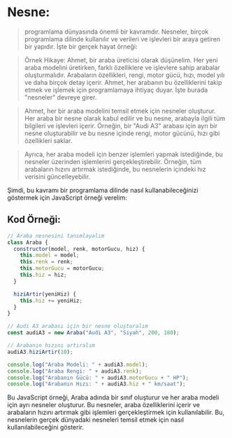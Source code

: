 # Nesne:

> programlama dünyasında önemli bir kavramdır. Nesneler, birçok programlama dilinde kullanılır ve verileri ve işlevleri bir araya getiren bir yapıdır. İşte bir gerçek hayat örneği:

> Örnek Hikaye:
> Ahmet, bir araba üreticisi olarak düşünelim. Her yeni araba modelini üretirken, farklı özelliklere ve işlevlere sahip arabalar oluşturmalıdır. Arabaların özellikleri, rengi, motor gücü, hızı, model yılı ve daha birçok detay içerir. Ahmet, her arabanın bu özelliklerini takip etmek ve işlemek için programlamaya ihtiyaç duyar. İşte burada "nesneler" devreye girer.

> Ahmet, her bir araba modelini temsil etmek için nesneler oluşturur. Her araba bir nesne olarak kabul edilir ve bu nesne, arabayla ilgili tüm bilgileri ve işlevleri içerir. Örneğin, bir "Audi A3" arabası için ayrı bir nesne oluşturabilir ve bu nesne içinde rengi, motor gücünü, hızı gibi özellikleri saklar.

> Ayrıca, her araba modeli için benzer işlemleri yapmak istediğinde, bu nesneler üzerinden işlemlerini gerçekleştirebilir. Örneğin, tüm arabaların hızını artırmak istediğinde, bu nesnelerin içindeki hız verisini güncelleyebilir.

Şimdi, bu kavramı bir programlama dilinde nasıl kullanabileceğinizi göstermek için JavaScript örneği verelim:

## Kod Örneği:

```javascript
// Araba nesnesini tanımlayalım
class Araba {
  constructor(model, renk, motorGucu, hiz) {
    this.model = model;
    this.renk = renk;
    this.motorGucu = motorGucu;
    this.hiz = hiz;
  }

  hiziArtir(yeniHiz) {
    this.hiz += yeniHiz;
  }
}

// Audi A3 arabası için bir nesne oluşturalım
const audiA3 = new Araba("Audi A3", "Siyah", 200, 180);

// Arabanın hızını artıralım
audiA3.hiziArtir(10);

console.log("Araba Modeli: " + audiA3.model);
console.log("Araba Rengi: " + audiA3.renk);
console.log("Arabanın Gücü: " + audiA3.motorGucu + " HP");
console.log("Arabanın Hızı: " + audiA3.hiz + " km/saat");
```

Bu JavaScript örneği, Araba adında bir sınıf oluşturur ve her araba modeli için ayrı nesneler oluşturur. Bu nesneler, araba özelliklerini içerir ve arabaların hızını artırmak gibi işlemleri gerçekleştirmek için kullanılabilir. Bu, nesnelerin gerçek dünyadaki nesneleri temsil etmek için nasıl kullanılabileceğini gösterir.
